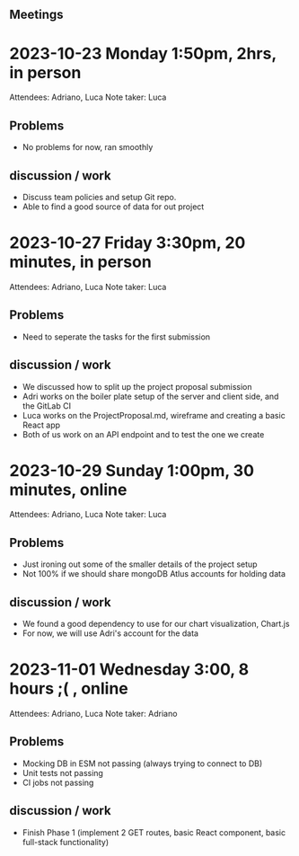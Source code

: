## Meetings
# 2023-10-23 Monday 1:50pm, 2hrs, in person
Attendees: Adriano, Luca
Note taker: Luca
## Problems
* No problems for now, ran smoothly
## discussion / work
* Discuss team policies and setup Git repo.
* Able to find a good source of data for out project

# 2023-10-27 Friday 3:30pm, 20 minutes, in person
Attendees: Adriano, Luca
Note taker: Luca
## Problems
* Need to seperate the tasks for the first submission
## discussion / work
* We discussed how to split up the project proposal submission
* Adri works on the boiler plate setup of the server and client side, and the GitLab CI
* Luca works on the ProjectProposal.md, wireframe and creating a basic React app
* Both of us work on an API endpoint and to test the one we create

# 2023-10-29 Sunday 1:00pm, 30 minutes, online
Attendees: Adriano, Luca
Note taker: Luca
## Problems
* Just ironing out some of the smaller details of the project setup
* Not 100% if we should share mongoDB Atlus accounts for holding data
## discussion / work
* We found a good dependency to use for our chart visualization, Chart.js
* For now, we will use Adri's account for the data

# 2023-11-01 Wednesday 3:00, 8 hours ;( , online
Attendees: Adriano, Luca
Note taker: Adriano
## Problems
* Mocking DB in ESM not passing (always trying to connect to DB)
* Unit tests not passing
* CI jobs not passing
## discussion / work
* Finish Phase 1 (implement 2 GET routes, basic React component, basic full-stack functionality)

